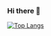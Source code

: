 ### Hi there 👋

[![Top Langs](https://github-readme-stats.vercel.app/api/top-langs/?username=abe-yuya
)](https://github.com/anuraghazra/github-readme-stats)

<!--
**abe-yuya/abe-yuya** is a ✨ _special_ ✨ repository because its `README.md` (this file) appears on your GitHub profile.

Here are some ideas to get you started:

- 🔭 I’m currently working on ...
- 🌱 I’m currently learning ...
- 👯 I’m looking to collaborate on ...
- 🤔 I’m looking for help with ...
- 💬 Ask me about ...
- 📫 How to reach me: ...
- 😄 Pronouns: ...
- ⚡ Fun fact: ...
-->
